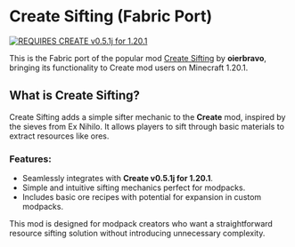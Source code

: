Create Sifting (Fabric Port)
============================

[![REQUIRES CREATE v0.5.1j for 1.20.1](https://img.shields.io/badge/REQUIRES%20CREATE%20v0.5.1j%20for%201.20.1-gold?logo=curseforge&labelColor=gray&style=for-the-badge)](https://www.curseforge.com/minecraft/mc-mods/create-fabric)

This is the Fabric port of the popular mod [Create Sifting](https://www.curseforge.com/minecraft/mc-mods/create-sifting) by **oierbravo**, bringing its functionality to Create mod users on Minecraft 1.20.1.

What is Create Sifting?
-----------------------

Create Sifting adds a simple sifter mechanic to the **Create** mod, inspired by the sieves from Ex Nihilo. It allows players to sift through basic materials to extract resources like ores.

### Features:

*   Seamlessly integrates with **Create v0.5.1j for 1.20.1**.
*   Simple and intuitive sifting mechanics perfect for modpacks.
*   Includes basic ore recipes with potential for expansion in custom modpacks.

This mod is designed for modpack creators who want a straightforward resource sifting solution without introducing unnecessary complexity.

